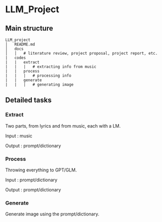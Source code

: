 # LLM_Project

## Main structure

```
LLM_project
│   README.md
│   docs
│   │   # literature review, project proposal, project report, etc.
|   codes
|   |   extract
|   |   |   # extracting info from music
|   |   process
|   |   |   # processing info
|   |   generate
|   |   |   # generating image
```

## Detailed tasks
### Extract
Two parts, from lyrics and from music, each with a LM.

Input : music

Output : prompt/dictionary

### Process
Throwing everything to GPT/GLM.

Input : prompt/dictionary

Output :  prompt/dictionary

### Generate
Generate image using the prompt/dictionary.

Input : prompt/dictionary

Output : image

# To run the codes
### Extract
To run `extract.py` with default parameters, you should create a file in `./codes/data/input_list.txt`, in which you should declare the audio you want to deal with. 

- If `.mp3` audio is detected in the file, we will transfer it into `.wav` automatically.

The output prompt will be in `./codes/data/.tmp/extract/*.prompt`.

Of course you can run `extract.py` with your parameters, but do it yourself....